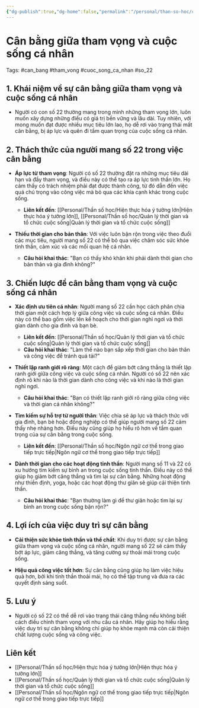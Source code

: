 ```yaml
---
{"dg-publish":true,"dg-home":false,"permalink":"/personal/than-so-hoc/can-bang-giua-tham-vong-va-cuoc-song-ca-nhan/","dgPassFrontmatter":true,"noteIcon":"","updated":"2025-01-14T22:18:33.614+07:00"}
---
```



# Cân bằng giữa tham vọng và cuộc sống cá nhân
Tags: #can_bang #tham_vong #cuoc_song_ca_nhan #so_22

## 1. Khái niệm về sự cân bằng giữa tham vọng và cuộc sống cá nhân
- Người có con số 22 thường mang trong mình những tham vọng lớn, luôn muốn xây dựng những điều có giá trị bền vững và lâu dài. Tuy nhiên, với mong muốn đạt được nhiều mục tiêu lớn lao, họ dễ rơi vào trạng thái mất cân bằng, bị áp lực và quên đi tầm quan trọng của cuộc sống cá nhân.

## 2. Thách thức của người mang số 22 trong việc cân bằng
- **Áp lực từ tham vọng**: Người có số 22 thường đặt ra những mục tiêu dài hạn và đầy tham vọng, và điều này có thể tạo ra áp lực tinh thần lớn. Họ cảm thấy có trách nhiệm phải đạt được thành công, từ đó dẫn đến việc quá chú trọng vào công việc mà bỏ qua các khía cạnh khác trong cuộc sống.
  - **Liên kết đến**: [[Personal/Thần số học/Hiện thực hóa ý tưởng lớn\|Hiện thực hóa ý tưởng lớn]], [[Personal/Thần số học/Quản lý thời gian và tổ chức cuộc sống\|Quản lý thời gian và tổ chức cuộc sống]]

- **Thiếu thời gian cho bản thân**: Với việc luôn bận rộn trong việc theo đuổi các mục tiêu, người mang số 22 có thể bỏ qua việc chăm sóc sức khỏe tinh thần, cảm xúc và các mối quan hệ cá nhân.
  - **Câu hỏi khai thác**: "Bạn có thấy khó khăn khi phải dành thời gian cho bản thân và gia đình không?"

## 3. Chiến lược để cân bằng tham vọng và cuộc sống cá nhân
- **Xác định ưu tiên cá nhân**: Người mang số 22 cần học cách phân chia thời gian một cách hợp lý giữa công việc và cuộc sống cá nhân. Điều này có thể bao gồm việc lên kế hoạch cho thời gian nghỉ ngơi và thời gian dành cho gia đình và bạn bè.
  - **Liên kết đến**: [[Personal/Thần số học/Quản lý thời gian và tổ chức cuộc sống\|Quản lý thời gian và tổ chức cuộc sống]]
  - **Câu hỏi khai thác**: "Làm thế nào bạn sắp xếp thời gian cho bản thân và công việc để tránh quá tải?"

- **Thiết lập ranh giới rõ ràng**: Một cách để giảm bớt căng thẳng là thiết lập ranh giới giữa công việc và cuộc sống cá nhân. Người có số 22 nên xác định rõ khi nào là thời gian dành cho công việc và khi nào là thời gian nghỉ ngơi.
  - **Câu hỏi khai thác**: "Bạn có thiết lập ranh giới rõ ràng giữa công việc và thời gian cá nhân không?"

- **Tìm kiếm sự hỗ trợ từ người thân**: Việc chia sẻ áp lực và thách thức với gia đình, bạn bè hoặc đồng nghiệp có thể giúp người mang số 22 cảm thấy nhẹ nhàng hơn. Điều này cũng giúp họ hiểu rõ hơn về tầm quan trọng của sự cân bằng trong cuộc sống.
  - **Liên kết đến**: [[Personal/Thần số học/Ngôn ngữ cơ thể trong giao tiếp trực tiếp\|Ngôn ngữ cơ thể trong giao tiếp trực tiếp]]

- **Dành thời gian cho các hoạt động tinh thần**: Người mang số 11 và 22 có xu hướng tìm kiếm sự bình an trong cuộc sống tinh thần. Điều này có thể giúp họ giảm bớt căng thẳng và tìm lại sự cân bằng. Những hoạt động như thiền định, yoga, hoặc các hoạt động thư giãn sẽ giúp cải thiện tinh thần.
  - **Câu hỏi khai thác**: "Bạn thường làm gì để thư giãn hoặc tìm lại sự bình an trong cuộc sống bận rộn?"

## 4. Lợi ích của việc duy trì sự cân bằng
- **Cải thiện sức khỏe tinh thần và thể chất**: Khi duy trì được sự cân bằng giữa tham vọng và cuộc sống cá nhân, người mang số 22 sẽ cảm thấy bớt áp lực, giảm căng thẳng, và tăng cường sự thoải mái trong cuộc sống.
  
- **Hiệu quả công việc tốt hơn**: Sự cân bằng cũng giúp họ làm việc hiệu quả hơn, bởi khi tinh thần thoải mái, họ có thể tập trung và đưa ra các quyết định sáng suốt.

## 5. Lưu ý
- Người có số 22 có thể dễ rơi vào trạng thái căng thẳng nếu không biết cách điều chỉnh tham vọng với nhu cầu cá nhân. Hãy giúp họ hiểu rằng việc duy trì sự cân bằng không chỉ giúp họ khỏe mạnh mà còn cải thiện chất lượng cuộc sống và công việc.

## Liên kết
- [[Personal/Thần số học/Hiện thực hóa ý tưởng lớn\|Hiện thực hóa ý tưởng lớn]]
- [[Personal/Thần số học/Quản lý thời gian và tổ chức cuộc sống\|Quản lý thời gian và tổ chức cuộc sống]]
- [[Personal/Thần số học/Ngôn ngữ cơ thể trong giao tiếp trực tiếp\|Ngôn ngữ cơ thể trong giao tiếp trực tiếp]]
